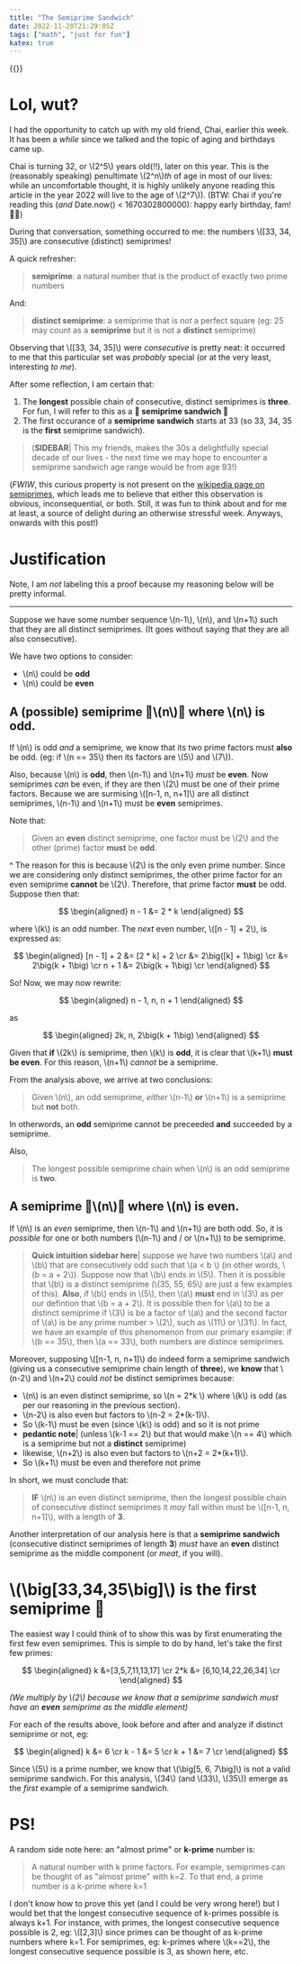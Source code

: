 ```yaml
---
title: "The Semiprime Sandwich"
date: 2022-11-20T21:29:05Z
tags: ["math", "just for fun"]
katex: true
---
```


{{<toc>}}

# Lol, wut?

I had the opportunity to catch up with my old friend, Chai, earlier this week. It has been a _while_ since we talked and the topic of aging and birthdays came up. 

Chai is turning 32, or \\(2^5\\) years old(!!), later on this year. This is the (reasonably speaking) penultimate \\(2^n\\)_th_ of age in most of our lives: while an uncomfortable thought, it is highly unlikely anyone reading this article in the year 2022 will live to the age of \\(2^7\\)). (BTW: Chai if you're reading this (_and_ Date.now() < 1670302800000): happy early birthday, fam! 🎉🎉) 

During that conversation, something occurred to me: the numbers \\([33, 34, 35]\\) are consecutive (distinct) semiprimes!

A quick refresher:

> **semiprime**: a natural number that is the product of exactly two prime numbers

And:

> **distinct semiprime**: a semiprime that is _not_ a perfect square (eg: 25 may count as a **semiprime** but it is not a **distinct** semiprime)

Observing that \\([33, 34, 35]\\) were _consecutive_ is pretty neat: it occurred to me that this particular set was _probably_ special (or at the very least, interesting _to me_).

After some reflection, I am certain that:

1. The **longest** possible chain of consecutive, distinct semiprimes is **three**. For fun, I will refer to this as a **🥪 semiprime sandwich 🥪** 
2. The first occurance of a **semiprime sandwich** starts at 33 (so 33, 34, 35 is the **first** semiprime sandwich). 

> (**SIDEBAR**| This my friends, makes the 30s a delightfully special decade of our lives - the next time we may hope to encounter a semiprime sandwich age range would be from age 93!)

(_FWIW_, this curious property is not present on the [wikipedia page on semiprimes](https://en.wikipedia.org/wiki/Semiprime), which leads me to believe that either this observation is obvious, inconsequential, or both. Still, it was fun to think about and for me at least, a source of delight during an otherwise stressful week. Anyways, onwards with this post!)

# Justification

Note, I am _not_ labeling this a proof because my reasoning below will be pretty informal. 

---

Suppose we have some number sequence \\(n-1\\), \\(n\\), and \\(n+1\\) such that they are all distinct semiprimes. (It goes without saying that they are all also consecutive).

We have two options to consider:

* \\(n\\) could be **odd**
* \\(n\\) could be **even**

## A (possible) semiprime 🍞\\(n\\)🍞 where \\(n\\) is odd.

If \\(n\\) is odd _and_ a semiprime, we know that its two prime factors must **also** be odd. (eg: if \\(n == 35\\) then its factors are \\(5\\) and \\(7\\)). 

Also, because \\(n\\) is **odd**, then \\(n-1\\) and \\(n+1\\) _must_ be **even**. Now semiprimes _can_ be even, if they are then \\(2\\) must be one of their prime factors. Because we are surmising \\([n-1, n, n+1]\\) are all distinct semiprimes, \\(n-1\\) and \\(n+1\\) must be **even** semiprimes. 

Note that:

> Given an **even** distinct semiprime, one factor must be \\(2\\) and the other (prime) factor **must** be **odd**.

^ The reason for this is because \\(2\\) is the only even prime number. Since we are considering only distinct semiprimes, the other prime factor for an even semiprime **cannot** be \\(2\\). Therefore, that prime factor **must** be odd. Suppose then that:

$$
\begin{aligned}
n - 1 &= 2 * k
\end{aligned}
$$

where \\(k\\) is an odd number. The _next_ even number, \\([n - 1] + 2\\), is expressed as:

$$
\begin{aligned}
[n - 1] + 2 &= [2 * k] + 2 \cr
&= 2\big([k] + 1\big) \cr
&= 2\big(k + 1\big) \cr
n + 1 &= 2\big(k + 1\big) \cr
\end{aligned}
$$

So! Now, we may now rewrite:

$$
\begin{aligned}
n - 1, n, n + 1
\end{aligned}
$$

as

$$
\begin{aligned}
2k, n, 2\big(k + 1\big)
\end{aligned}
$$

Given that **if** \\(2k\\) is semiprime, then \\(k\\) is **odd**, it is clear that \\(k+1\\) **must be even**. For this reason, \\(n+1\\) _cannot_ be a semiprime.

From the analysis above, we arrive at two conclusions:

> Given \\(n\\), an odd semiprime, _either_ \\(n-1\\) **or** \\(n+1\\) is a semiprime but **not** both.

In otherwords, an **odd** semiprime cannot be preceeded **and** succeeded by a semiprime.

Also, 

> The longest possible semiprime chain when \\(n\\) is an odd semiprime is **two**.

## A semiprime 🍞\\(n\\)🍞 where \\(n\\) is even.

If \\(n\\) is an _even_ semiprime, then \\(n-1\\) and \\(n+1\\) are both odd. So, it is _possible_ for one or both numbers (\\(n-1\\) and / or \\(n+1\\)) to be semiprime.

> **Quick intuition sidebar here**| suppose we have two numbers \\(a\\) and \\(b\\) that are consecutively odd such that \\(a < b \\) (in other words, \\(b = a + 2\\)). Suppose now that \\(b\\) ends in \\(5\\). Then it is possible that \\(b\\) is a distinct semiprime (\\(35, 55, 65\\) are just a few examples of this). **Also**, if \\(b\\) ends in \\(5\\), then \\(a\\) **must** end in \\(3\\) as per our defintion that \\(b = a + 2\\). It is possible then for \\(a\\) to be a distinct semiprime if \\(3\\) is be a factor of \\(a\\) and the second factor of \\(a\\) is be any prime number > \\(2\\), such as \\(11\\) or \\(31\\). In fact, we have an example of this phenomenon from our primary example: if \\(b == 35\\), then \\(a == 33\\), both numbers are distince semiprimes.

Moreover, supposing \\([n-1, n, n+1]\\) do indeed form a semiprime sandwich (giving us a consecutive semiprime chain length of **three**), we **know** that \\(n-2\\) and \\(n+2\\) could _not_ be distinct semiprimes because:

* \\(n\\) is an even distinct semiprime, so \\(n = 2*k \\) where \\(k\\) is odd (as per our reasoning in the previous section).
* \\(n-2\\) is also even but factors to \\(n-2 = 2*(k-1)\\).
 * So \\(k-1\\) must be even (since \\(k\\) is odd) and so it is not prime 
 * **pedantic note**| (unless \\(k-1 == 2\\) but that would make \\(n == 4\\) which is a semiprime but not a **distinct** semiprime)
* likewise, \\(n+2\\) is also even but factors to \\(n+2 = 2*(k+1)\\).
 * So \\(k+1\\) must be even and therefore not prime

In short, we must conclude that:

> **IF** \\(n\\) is an even distinct semiprime, then the longest possible chain of consecutive distinct semiprimes it _may_ fall within must be \\([n-1, n, n+1]\\), with a length of **3**.

Another interpretation of our analysis here is that a **semiprime sandwich** (consecutive distinct semiprimes of length **3**) _must_ have an **even** distinct semiprime as the middle component (or _meat_, if you will).

# \\(\big[33,34,35\big]\\) is the first semiprime 🥪

The easiest way I could think of to show this was by first enumerating the first few even semiprimes. This is simple to do by hand, let's take the first few primes:

$$
\begin{aligned}
k   &=[3,5,7,11,13,17] \cr
2*k &= [6,10,14,22,26,34] \cr
\end{aligned}
$$

_(We multiply by \\(2\\) because we know that a semiprime sandwich must have an **even** semiprime as the middle element)_

For each of the results above, look before and after and analyze if distinct semiprime or not, eg:

$$
\begin{aligned}
k   &= 6 \cr
k - 1 &= 5 \cr
k + 1 &= 7 \cr
\end{aligned}
$$

Since \\(5\\) is a prime number, we know that \\(\big[5, 6, 7\big]\\) is not a valid semiprime sandwich. For this analysis, \\(34\\) (and \\(33\\), \\(35\\)) emerge as the _first_ example of a semiprime sandwich.


# PS!

A random side note here: an "almost prime" or **k-prime** number is:

> A natural number with k prime factors. For example, semiprimes can be thought of as "almost prime" with k=2. To that end, a prime number is a k-prime where k=1

I don't know how to prove this yet (and I could be very wrong here!) but I would bet that the longest consecutive sequence of k-primes possible is always k+1. For instance, with primes, the longest consecutive sequence possible is 2, eg: \\([2,3]\\) since primes can be thought of as k-prime numbers where k=1. For semiprimes, eg: k-primes where \\(k==2\\), the longest consecutive sequence possible is 3, as shown here, etc. 


